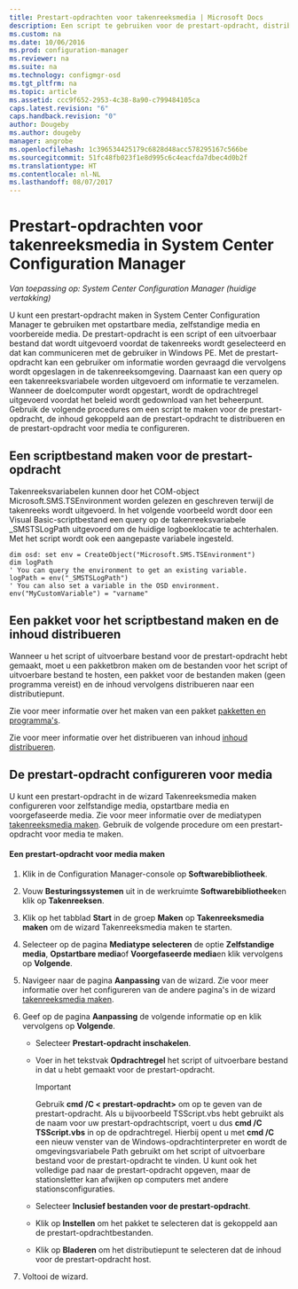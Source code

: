 ```yaml
---
title: Prestart-opdrachten voor takenreeksmedia | Microsoft Docs
description: Een script te gebruiken voor de prestart-opdracht, distribueert de inhoud die is gekoppeld aan de prestart-opdracht maken en configureren van de prestart-opdracht in media.
ms.custom: na
ms.date: 10/06/2016
ms.prod: configuration-manager
ms.reviewer: na
ms.suite: na
ms.technology: configmgr-osd
ms.tgt_pltfrm: na
ms.topic: article
ms.assetid: ccc9f652-2953-4c38-8a90-c799484105ca
caps.latest.revision: "6"
caps.handback.revision: "0"
author: Dougeby
ms.author: dougeby
manager: angrobe
ms.openlocfilehash: 1c396534425179c6828d48acc578295167c566be
ms.sourcegitcommit: 51fc48fb023f1e8d995c6c4eacfda7dbec4d0b2f
ms.translationtype: HT
ms.contentlocale: nl-NL
ms.lasthandoff: 08/07/2017
---
```

# <a name="prestart-commands-for-task-sequence-media-in-system-center-configuration-manager"></a>Prestart-opdrachten voor takenreeksmedia in System Center Configuration Manager

*Van toepassing op: System Center Configuration Manager (huidige vertakking)*

U kunt een prestart-opdracht maken in System Center Configuration Manager te gebruiken met opstartbare media, zelfstandige media en voorbereide media. De prestart-opdracht is een script of een uitvoerbaar bestand dat wordt uitgevoerd voordat de takenreeks wordt geselecteerd en dat kan communiceren met de gebruiker in Windows PE. Met de prestart-opdracht kan een gebruiker om informatie worden gevraagd die vervolgens wordt opgeslagen in de takenreeksomgeving. Daarnaast kan een query op een takenreeksvariabele worden uitgevoerd om informatie te verzamelen. Wanneer de doelcomputer wordt opgestart, wordt de opdrachtregel uitgevoerd voordat het beleid wordt gedownload van het beheerpunt. Gebruik de volgende procedures om een script te maken voor de prestart-opdracht, de inhoud gekoppeld aan de prestart-opdracht te distribueren en de prestart-opdracht voor media te configureren.  

## <a name="create-a-script-file-to-use-for-the-prestart-command"></a>Een scriptbestand maken voor de prestart-opdracht  
 Takenreeksvariabelen kunnen door het COM-object Microsoft.SMS.TSEnvironment worden gelezen en geschreven terwijl de takenreeks wordt uitgevoerd. In het volgende voorbeeld wordt door een Visual Basic-scriptbestand een query op de takenreeksvariabele _SMSTSLogPath uitgevoerd om de huidige logboeklocatie te achterhalen. Met het script wordt ook een aangepaste variabele ingesteld.  

```  
dim osd: set env = CreateObject("Microsoft.SMS.TSEnvironment")  
dim logPath  
' You can query the environment to get an existing variable.  
logPath = env("_SMSTSLogPath")  
' You can also set a variable in the OSD environment.  
env("MyCustomVariable") = "varname"  
```  

## <a name="create-a-package-for-the-script-file-and-distribute-the-content"></a>Een pakket voor het scriptbestand maken en de inhoud distribueren  
 Wanneer u het script of uitvoerbare bestand voor de prestart-opdracht hebt gemaakt, moet u een pakketbron maken om de bestanden voor het script of uitvoerbare bestand te hosten, een pakket voor de bestanden maken (geen programma vereist) en de inhoud vervolgens distribueren naar een distributiepunt.  

 Zie voor meer informatie over het maken van een pakket [pakketten en programma's](../../apps/deploy-use/packages-and-programs.md).  

 Zie voor meer informatie over het distribueren van inhoud [inhoud distribueren](../../core/servers/deploy/configure/deploy-and-manage-content.md#bkmk_distribute).  

## <a name="configure-the-prestart-command-in-media"></a>De prestart-opdracht configureren voor media  
 U kunt een prestart-opdracht in de wizard Takenreeksmedia maken configureren voor zelfstandige media, opstartbare media en voorgefaseerde media. Zie voor meer informatie over de mediatypen [takenreeksmedia maken](../deploy-use/create-task-sequence-media.md). Gebruik de volgende procedure om een prestart-opdracht voor media te maken.  

#### <a name="to-create-a-prestart-command-in-media"></a>Een prestart-opdracht voor media maken  

1.  Klik in de Configuration Manager-console op **Softwarebibliotheek**.  

2.  Vouw **Besturingssystemen** uit in de werkruimte **Softwarebibliotheek**en klik op **Takenreeksen**.  

3.  Klik op het tabblad **Start** in de groep **Maken** op **Takenreeksmedia maken** om de wizard Takenreeksmedia maken te starten.  

4.  Selecteer op de pagina **Mediatype selecteren** de optie **Zelfstandige media**, **Opstartbare media**of **Voorgefaseerde media**en klik vervolgens op **Volgende**.  

5.  Navigeer naar de pagina **Aanpassing** van de wizard. Zie voor meer informatie over het configureren van de andere pagina's in de wizard [takenreeksmedia maken](../deploy-use/create-task-sequence-media.md).  

6.  Geef op de pagina **Aanpassing** de volgende informatie op en klik vervolgens op **Volgende**.  

    -   Selecteer **Prestart-opdracht inschakelen**.  

    -   Voer in het tekstvak **Opdrachtregel** het script of uitvoerbare bestand in dat u hebt gemaakt voor de prestart-opdracht.  

        > [!IMPORTANT]  
        >  Gebruik **cmd /C < prestart-opdracht\>**  om op te geven van de prestart-opdracht. Als u bijvoorbeeld TSScript.vbs hebt gebruikt als de naam voor uw prestart-opdrachtscript, voert u dus **cmd /C TSScript.vbs** in op de opdrachtregel. Hierbij opent u met **cmd /C** een nieuw venster van de Windows-opdrachtinterpreter en wordt de omgevingsvariabele Path gebruikt om het script of uitvoerbare bestand voor de prestart-opdracht te vinden. U kunt ook het volledige pad naar de prestart-opdracht opgeven, maar de stationsletter kan afwijken op computers met andere stationsconfiguraties.  

    -   Selecteer **Inclusief bestanden voor de prestart-opdracht**.  

    -   Klik op **Instellen** om het pakket te selecteren dat is gekoppeld aan de prestart-opdrachtbestanden.  

    -   Klik op **Bladeren** om het distributiepunt te selecteren dat de inhoud voor de prestart-opdracht host.  

7.  Voltooi de wizard.  
